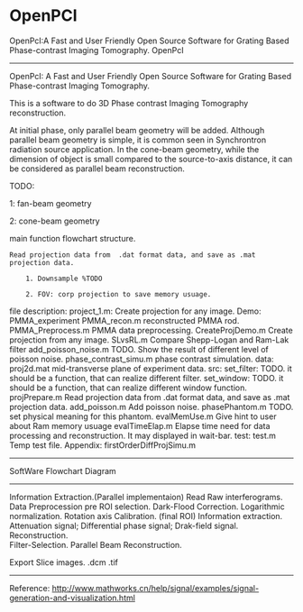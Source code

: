 OpenPCI
=======

OpenPcI:A Fast and User Friendly Open Source Software for Grating Based Phase-contrast Imaging Tomography.
OpenPcI
****************************************************************
OpenPcI: A Fast and User Friendly Open Source Software for Grating Based Phase-contrast Imaging Tomography.

This is a software to do 3D Phase contrast Imaging Tomography reconstruction.

At initial phase, only parallel beam geometry will be added. Although parallel beam geometry is simple, 
it is common seen in Synchrontron radiation source application. In the cone-beam geometry, while the 
dimension of object is small compared to the source-to-axis distance, it can be considered as parallel beam 
reconstruction. 

TODO:

1: fan-beam geometry

2: cone-beam geometry


main function flowchart structure.

    Read projection data from  .dat format data, and save as .mat projection data.
    
    	1. Downsample %TODO
    	
        2. FOV: corp projection to save memory usuage.

file description:
project_1.m: Create projection for any image.
Demo:
    PMMA_experiment
        PMMA_recon.m    reconstructed PMMA rod.
        PMMA_Preprocess.m    PMMA data preprocessing.
    CreateProjDemo.m  Create projection from any image.
    SLvsRL.m          Compare Shepp-Logan and Ram-Lak filter
    add_poisson_noise.m TODO. Show the result of different level of poisson noise. 
    phase_contrast_simu.m   phase contrast simulation.
data:
    proj2d.mat  mid-transverse plane  of experiment data.
src:
    set_filter: TODO.
        it should be a function, that can realize different filter.
    set_window: TODO.
        it should be a function, that can realize different window function.
    projPrepare.m   Read projection data from  .dat format data, and save as .mat projection data.
    add_poisson.m   Add poisson noise.
    phasePhantom.m  TODO.
        set physical meaning for this phantom.
    evalMemUse.m Give hint to user about Ram memory usuage
    evalTimeElap.m Elapse time need for data processing and reconstruction. It may displayed in wait-bar.
test:
    test.m  Temp test file.
Appendix:
    firstOrderDiffProjSimu.m

****************************************************************

SoftWare Flowchart Diagram

****************************************************************
Information Extraction.(Parallel implementaion)
    Read Raw interferograms.
    Data Preprocession
        pre ROI selection.
        Dark-Flood Correction.
        Logarithmic normalization.
        Rotation axis Calibration. (final ROI)
    Information extraction.
        Attenuation signal;
        Differential phase signal;
        Drak-field signal.
Reconstruction.        
    Filter-Selection.
    Parallel Beam Reconstruction.

Export Slice images.
    .dcm
    .tif

---------------------------------------------------
Reference:
    http://www.mathworks.cn/help/signal/examples/signal-generation-and-visualization.html







